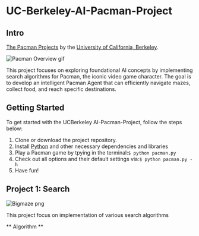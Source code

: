 # UC-Berkeley-AI-Pacman-Project
## Intro
[The Pacman Projects](http://ai.berkeley.edu/project_overview.html) by the [University of California, Berkeley](http://berkeley.edu/).

![Pacman Overview gif](http://ai.berkeley.edu/images/pacman_game.gif)

This project focuses on exploring foundational AI concepts by implementing search algorithms for Pacman, the iconic video game character. The goal is to develop an intelligent Pacman Agent that can efficiently navigate mazes, collect food, and reach specific destinations.

## Getting Started
To get started with the UCBerkeley AI-Pacman-Project, follow the steps below:
1. Clone or download the project repository.
2. Install [Python](https://www.python.org/) and other necessary dependencies and libraries
3. Play a Pacman game by tpying in the terminal:```$ python pacman.py```
4. Check out all options and their default settings via:```$ python pacman.py -h```
5. Have fun!

## Project 1: Search

![Bigmaze png](http://ai.berkeley.edu/projects/release/search/v1/001/maze.png)

This project focus on implementation of various search algorithms

** Algorithm **
